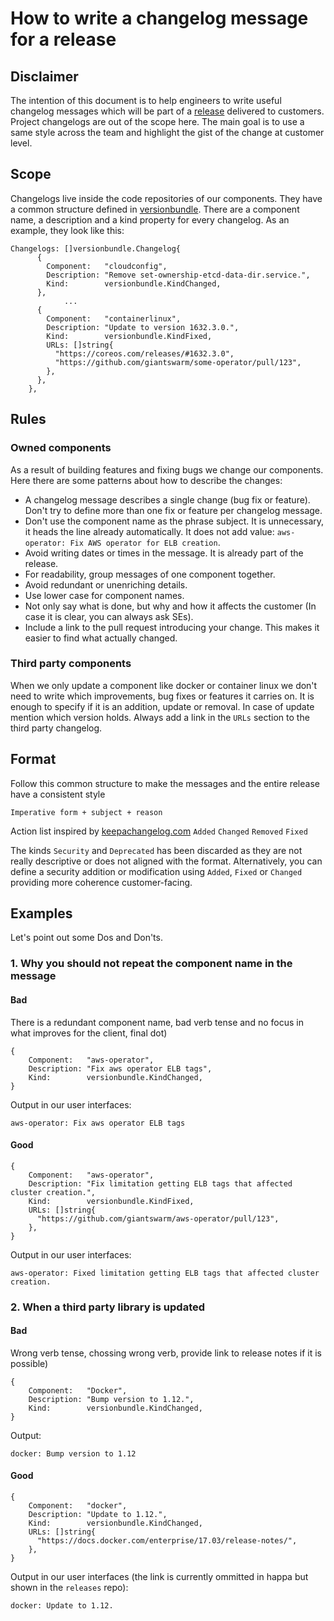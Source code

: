 # How to write a changelog message for a release

## Disclaimer

The intention of this document is to help engineers to write useful changelog messages which will be part of a [release](https://github.com/giantswarm/giantswarm/wiki/Releases)
delivered to customers. Project changelogs are out of the scope here. The main goal is to use a same style across the team and
highlight the gist of the change at customer level.

## Scope

Changelogs live inside the code repositories of our components. They have a common structure defined in [versionbundle](https://godoc.org/github.com/giantswarm/versionbundle#Bundle). There are a component name, a description and a kind
property for every changelog. As an example, they look like this:

```golang
Changelogs: []versionbundle.Changelog{
      {
        Component:   "cloudconfig",
        Description: "Remove set-ownership-etcd-data-dir.service.",
        Kind:        versionbundle.KindChanged,
      },
            ...
      {
        Component:   "containerlinux",
        Description: "Update to version 1632.3.0.",
        Kind:        versionbundle.KindFixed,
        URLs: []string{
          "https://coreos.com/releases/#1632.3.0",
          "https://github.com/giantswarm/some-operator/pull/123",
        },
      },
    },
```

## Rules

### Owned components

As a result of building features and fixing bugs we change our components. Here there are some patterns about how to describe the changes:

- A changelog message describes a single change (bug fix or feature). Don't try to define more than one fix or feature per changelog message.
- Don't use the component name as the phrase subject. It is unnecessary, it heads the line already automatically. It does not add value: `aws-operator: Fix AWS operator for ELB creation`.
- Avoid writing dates or times in the message. It is already part of the release.
- For readability, group messages of one component together.
- Avoid redundant or unenriching details.
- Use lower case for component names.
- Not only say what is done, but why and how it affects the customer (In case it is clear, you can always ask SEs).
- Include a link to the pull request introducing your change. This makes it easier to find what actually changed.

### Third party components

When we only update a component like docker or container linux we don't need to write which improvements, bug fixes or features
it carries on. It is enough to specify if it is an addition, update or removal. In case of update mention which version holds. Always
add a link in the `URLs` section to the third party changelog.

## Format

Follow this common structure to make the messages and the entire release have a consistent style

`Imperative form + subject + reason`

Action list inspired by [keepachangelog.com](http://keepachangelog.com/en/1.0.0/)
`Added` `Changed` `Removed` `Fixed`

The kinds `Security` and `Deprecated` has been discarded as they are not really descriptive or does not aligned with the format.
Alternatively, you can define a security addition or modification using `Added`, `Fixed` or `Changed` providing more coherence customer-facing.

## Examples

Let's point out some Dos and Don'ts.

### 1. Why you should not repeat the component name in the message

#### Bad

There is a redundant component name, bad verb tense and no focus in what improves for the client, final dot)

```golang
{
    Component:   "aws-operator",
    Description: "Fix aws operator ELB tags",
    Kind:        versionbundle.KindChanged,
}
```

Output in our user interfaces:

```
aws-operator: Fix aws operator ELB tags
```

#### Good

```golang
{
    Component:   "aws-operator",
    Description: "Fix limitation getting ELB tags that affected cluster creation.",
    Kind:        versionbundle.KindFixed,
    URLs: []string{
      "https://github.com/giantswarm/aws-operator/pull/123",
    },
}
```

Output in our user interfaces:

```
aws-operator: Fixed limitation getting ELB tags that affected cluster creation.
```

### 2. When a third party library is updated

#### Bad

Wrong verb tense, chossing wrong verb, provide link to release notes if it is possible)

```golang
{
    Component:   "Docker",
    Description: "Bump version to 1.12.",
    Kind:        versionbundle.KindChanged,
}
```

Output:

```
docker: Bump version to 1.12
```

#### Good

```golang
{
    Component:   "docker",
    Description: "Update to 1.12.",
    Kind:        versionbundle.KindChanged,
    URLs: []string{
      "https://docs.docker.com/enterprise/17.03/release-notes/",
    },
}
```

Output in our user interfaces (the link is currently ommitted in happa
but shown in the `releases` repo):

```
docker: Update to 1.12.
```

